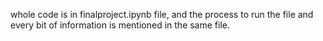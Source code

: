 whole code is in finalproject.ipynb file, and the process to run the file and every bit of information is mentioned in the same file.
